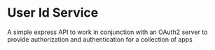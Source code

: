 # User Id Service
A simple express API to work in conjunction with an OAuth2 server to provide authorization and authentication for a collection of apps
